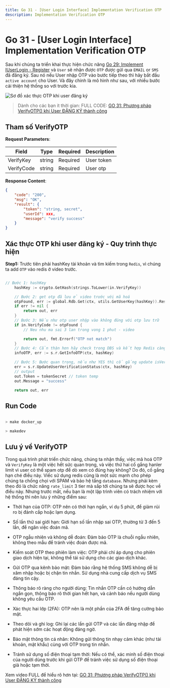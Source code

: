 ```yaml
---
title: Go 31 - [User Login Interface] Implementation Verification OTP
description: Implementation Verification OTP
---
```


# Go 31 - [User Login Interface] Implementation Verification OTP

Sau khi chúng ta triển khai thực hiện chức năng [Go 29: Implement IUserLogin - Register](https://youtu.be/iYwOZIy2Dno) và `User` sẽ nhận được `OTP` được gửi qua `EMAIL` or `SMS` đã đăng ký. Sau nó nếu User nhập OTP vào bước tiếp theo thì hãy bắt đầu `active account` cho User. Và đây chính là mô hình như sau, với nhiều bước cải thiện hệ thống so với trước kia.

![Sơ đồ xác thực OTP khi user đăng ký](https://res.cloudinary.com/shopdev/image/upload/v1728375760/verify_zfqlnv.png)

> Dành cho các bạn ít thời gian: FULL CODE: [GO 31: Phương pháp VerifyOTP() khi User ĐĂNG KÝ thành công](https://youtu.be/GUViVHAxodc)

## Tham số VerifyOTP

**Request Parameters**:

| Field      | Type   | Required | Description |
| ---------- | ------ | -------- | ----------- |
| VerifyKey  | string | Required | User token  |
| VerifyCode | string | Required | User otp    |

**Response Content**:

```json
{
    "code": "200",
    "msg": "OK",
    "result": {
        "token": "string, secret",
        "userId": xxx,
        "message": "verify success"
    }
}
```

## Xác thực OTP khi user đăng ký - Quy trình thực hiện

**Step1:** Trước tiên phải hashKey tài khoản và tìm kiếm trong `Redis`, vì chúng ta add `OTP` vào redis ở video trước.

```go

// Bước 1: hashKey
	hashKey := crypto.GetHash(strings.ToLower(in.VerifyKey))

	// Bước 2: get otp đã lưu ở video trước với mã hoá
	otpFound, err := global.Rdb.Get(ctx, utils.GetUserKey(hashKey)).Result()
	if err != nil {
		return out, err
	}
    // Bước 3: Nếu như otp user nhập vào không đúng với otp lưu trữ
	if in.VerifyCode != otpFound {
		// Neu nhu ma sai 3 lan trong vong 1 phut - video

		return out, fmt.Errorf("OTP not match")
	}
    // Bước 4: Cẩn thận hơn hãy check trong DBS và kết hợp Redis càng tốt
	infoOTP, err := s.r.GetInfoOTP(ctx, hashKey)

	// Bước 5: Bước quan trọng, nếu như YES thì cố gắng update isVerified = 1
	err = s.r.UpdateUserVerificationStatus(ctx, hashKey)
	// output
	out.Token = tokenSecret // token temp
	out.Message = "success"

	return out, err
```

## Run Code

```bash

> make docker_up

> makedev

```

## Lưu ý về VerifyOTP

Trong quá trình phát triển chức năng, chúng ta nhận thấy, việc mã hoá OTP và `VerifyKey` là một việc hết sức quan trọng, và việc thứ hai cố gắng hanler limit vì user có thể spam otp để dò xem có đúng hay không? Do đó, cố gắng hạn ché
điều này. Viếc sử dụng redis cũng là một sức mạnh cho phép chúng ta chống chọi với SPAM và bảo hệ tầng `database`. Nhưng phải kèm theo đó là chức năng `rate_limit` 3 tier mà sắp tới chúng ta sẽ được học về điều này. Nhưng trước mắt, nếu bạn là một lập trình viên có trách nhiệm với hệ thống thì nên lưu ý những điểm sau:

- Thời hạn của OTP: OTP nên có thời hạn ngắn, ví dụ 5 phút, để giảm rủi ro bị đánh cắp hoặc lạm dụng.

- Số lần thử sai giới hạn: Giới hạn số lần nhập sai OTP, thường từ 3 đến 5 lần, để ngăn việc đoán mã.

- OTP ngẫu nhiên và không dễ đoán: Đảm bảo OTP là chuỗi ngẫu nhiên, không theo mẫu để tránh việc đoán được mã.

- Kiểm soát OTP theo phiên làm việc: OTP phải chỉ áp dụng cho phiên giao dịch hiện tại, không thể tái sử dụng cho các giao dịch khác.

- Gửi OTP qua kênh bảo mật: Đảm bảo rằng hệ thống SMS không dễ bị xâm nhập hoặc bị chặn tin nhắn. Sử dụng nhà cung cấp dịch vụ SMS đáng tin cậy.

- Thông báo rõ ràng cho người dùng: Tin nhắn OTP cần có hướng dẫn ngắn gọn, thông báo rõ thời gian hết hạn, và cảnh báo nếu người dùng không yêu cầu OTP.

- Xác thực hai lớp (2FA): OTP nên là một phần của 2FA để tăng cường bảo mật.

- Theo dõi và ghi log: Ghi lại các lần gửi OTP và các lần đăng nhập để phát hiện sớm các hoạt động đáng ngờ.

- Bảo mật thông tin cá nhân: Không gửi thông tin nhạy cảm khác (như tài khoản, mật khẩu) cùng với OTP trong tin nhắn.

- Tránh sử dụng số điện thoại tạm thời: Nếu có thể, xác minh số điện thoại của người dùng trước khi gửi OTP để tránh việc sử dụng số điện thoại giả hoặc tạm thời.

Xem video FULL để hiểu rõ hơn tại: [GO 31: Phương pháp VerifyOTP() khi User ĐĂNG KÝ thành công](https://youtu.be/GUViVHAxodc)
